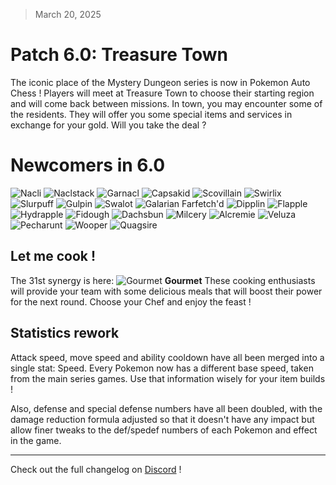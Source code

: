 > March 20, 2025

# Patch 6.0: Treasure Town

The iconic place of the Mystery Dungeon series is now in Pokemon Auto Chess ! Players will meet at Treasure Town to choose their starting region and will come back between missions. In town, you may encounter some of the residents. They will offer you some special items and services in exchange for your gold. Will you take the deal ?

# Newcomers in 6.0

![Nacli](https://raw.githubusercontent.com/PMDCollab/SpriteCollab/master/portrait/0932/Normal.png)
![Naclstack](https://raw.githubusercontent.com/PMDCollab/SpriteCollab/master/portrait/0933/Normal.png)
![Garnacl](https://raw.githubusercontent.com/PMDCollab/SpriteCollab/master/portrait/0934/Normal.png)
![Capsakid](https://raw.githubusercontent.com/PMDCollab/SpriteCollab/master/portrait/0951/Normal.png)
![Scovillain](https://raw.githubusercontent.com/PMDCollab/SpriteCollab/master/portrait/0952/Normal.png)
![Swirlix](https://raw.githubusercontent.com/PMDCollab/SpriteCollab/master/portrait/0684/Normal.png)
![Slurpuff](https://raw.githubusercontent.com/PMDCollab/SpriteCollab/master/portrait/0685/Normal.png)
![Gulpin](https://raw.githubusercontent.com/PMDCollab/SpriteCollab/master/portrait/0316/Normal.png)
![Swalot](https://raw.githubusercontent.com/PMDCollab/SpriteCollab/master/portrait/0317/Normal.png)
![Galarian Farfetch'd](https://raw.githubusercontent.com/PMDCollab/SpriteCollab/master/portrait/0083/0001/Normal.png)
![Dipplin](https://raw.githubusercontent.com/PMDCollab/SpriteCollab/master/portrait/1011/Normal.png)
![Flapple](https://raw.githubusercontent.com/PMDCollab/SpriteCollab/master/portrait/0841/Normal.png)
![Hydrapple](https://raw.githubusercontent.com/PMDCollab/SpriteCollab/master/portrait/1019/Normal.png)
![Fidough](https://raw.githubusercontent.com/PMDCollab/SpriteCollab/master/portrait/0926/Normal.png)
![Dachsbun](https://raw.githubusercontent.com/PMDCollab/SpriteCollab/master/portrait/0927/Normal.png)
![Milcery](https://raw.githubusercontent.com/PMDCollab/SpriteCollab/master/portrait/0868/Normal.png)
![Alcremie](https://raw.githubusercontent.com/PMDCollab/SpriteCollab/master/portrait/0869/Normal.png)
![Veluza](https://raw.githubusercontent.com/PMDCollab/SpriteCollab/master/portrait/0976/Normal.png)
![Pecharunt](https://raw.githubusercontent.com/PMDCollab/SpriteCollab/master/portrait/1025/Normal.png)
![Wooper](https://raw.githubusercontent.com/PMDCollab/SpriteCollab/master/portrait/0194/Normal.png)
![Quagsire](https://raw.githubusercontent.com/PMDCollab/SpriteCollab/master/portrait/0195/Normal.png)

## Let me cook !

The 31st synergy is here: ![Gourmet](https://raw.githubusercontent.com/keldaanCommunity/pokemonAutoChess/master/app/public/src/assets/types/GOURMET.svg) **Gourmet**
These cooking enthusiasts will provide your team with some delicious meals that will boost their power for the next round. Choose your Chef and enjoy the feast !

## Statistics rework

Attack speed, move speed and ability cooldown have all been merged into a single stat: Speed. Every Pokemon now has a different base speed, taken from the main series games. Use that information wisely for your item builds !

Also, defense and special defense numbers have all been doubled, with the damage reduction formula adjusted so that it doesn't have any impact but allow finer tweaks to the def/spedef numbers of each Pokemon and effect in the game.

---

Check out the full changelog on [Discord](https://discord.com/channels/737230355039387749/737230355039387752) !